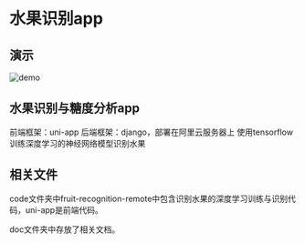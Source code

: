 # 水果识别app

## 演示

![demo](./demo.gif)

## 水果识别与糖度分析app

前端框架：uni-app 
后端框架：django，部署在阿里云服务器上
使用tensorflow训练深度学习的神经网络模型识别水果

## 相关文件
code文件夹中fruit-recognition-remote中包含识别水果的深度学习训练与识别代码，uni-app是前端代码。

doc文件夹中存放了相关文档。